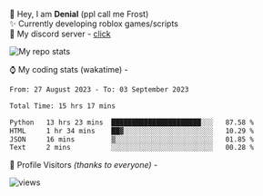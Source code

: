 🤚 Hey, I am **Denial** (ppl call me Frost)  
✨ Currently developing roblox games/scripts  
💎  My discord server - [click](https://dsc.gg/mcdonaldswifi)

<img alt="My repo stats" src="https://github-readme-stats.vercel.app/api?username=FrostX-Official&show_icons=true&theme=radical">

⌚ My coding stats (wakatime) -

<!--START_SECTION:waka-->

```txt
From: 27 August 2023 - To: 03 September 2023

Total Time: 15 hrs 17 mins

Python   13 hrs 23 mins  ██████████████████████░░░   87.58 %
HTML     1 hr 34 mins    ██▓░░░░░░░░░░░░░░░░░░░░░░   10.29 %
JSON     16 mins         ▒░░░░░░░░░░░░░░░░░░░░░░░░   01.85 %
Text     2 mins          ░░░░░░░░░░░░░░░░░░░░░░░░░   00.28 %
```

<!--END_SECTION:waka-->

🧥 Profile Visitors *(thanks to everyone)* -  
  
<!--![visitors](https://visitor-badge.glitch.me/badge?page_id=FrostX-Official.FrostX-Official)-->
![views](https://komarev.com/ghpvc/?username=FrostX-Official&color=blueviolet&style=for-the-badge&label=sussy+viewers)
